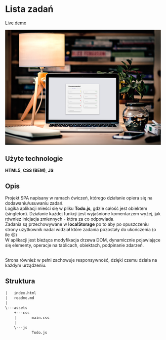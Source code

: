 # Lista zadań

[Live demo](https://marek9499.github.io/todoapp2/)

![responsive](https://github.com/marek9499/portfolio/blob/master/img/mockups/todoapp/Mockup.jpg)

## Użyte technologie

**HTML5**, **CSS (BEM)**, **JS**

## Opis 
Projekt SPA napisany w ramach ćwiczeń, którego działanie opiera się na dodawaniu/usuwaniu zadań.<br>
Logika aplikacji mieści się w pliku **Todo.js**, gdzie całość jest obiektem (singleton). Działanie każdej funkcji jest wyjaśnione komentarzem wyżej, jak również inicjacja zmiennych - która za co odpowiada. <br>
Zadania są przechowywane w **localStorage** po to aby po opuszczeniu strony użytkownik nadal widział które zadania pozostały do ukończenia (o ile 😉)<br>
W aplikacji jest bieżąca modyfikacja drzewa DOM, dynamicznie pojawiające się elementy, operacje na tablicach, obiektach, podpinanie zdarzeń.<br><br>

Strona również w pełni zachowuje responsywność, dzięki czemu działa na każdym urządzeniu.

## Struktura

```
|   index.html
|   readme.md
|   
\---assets
    +---css
    |       main.css
    |       
    \---js
            Todo.js
```